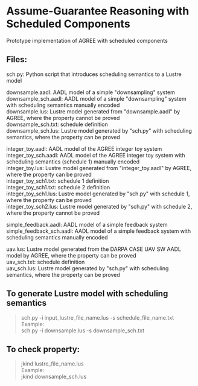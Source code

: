 # Assume-Guarantee Reasoning with Scheduled Components
Prototype implementation of AGREE with scheduled components

Files:
-----------------------------------------------------------------
sch.py: Python script that introduces scheduling semantics to a Lustre model  

downsample.aadl:	AADL model of a simple "downsampling" system  
downsample_sch.aadl:	AADL model of a simple "downsampling" system with scheduling semantics manually encoded  
downsample.lus: 	Lustre model generated from "downsample.aadl" by AGREE, where the property cannot be proved  
downsample_sch.txt:	schedule definition  
downsample_sch.lus:	Lustre model generated by "sch.py" with scheduling semantics, where the property can be proved  
  
integer_toy.aadl:	AADL model of the AGREE integer toy system  
integer_toy_sch.aadl:	AADL model of the AGREE integer toy system with scheduling semantics (schedule 1) manually encoded  
integer_toy.lus:	Lustre model generated from "integer_toy.aadl" by AGREE, where the property can be proved  
integer_toy_sch1.txt:	schedule 1 definition  
integer_toy_sch1.txt:	schedule 2 definition  
integer_toy_sch1.lus:	Lustre model generated by "sch.py" with schedule 1, where the property can be proved  
integer_toy_sch2.lus:	Lustre model generated by "sch.py" with schedule 2, where the property cannot be proved  
  
simple_feedback.aadl:		AADL model of a simple feedback system  
simple_feedback_sch.aadl:	AADL model of a simple feedback system with scheduling semantics manually encoded  
  
uav.lus:		Lustre model generated from the DARPA CASE UAV SW AADL model by AGREE, where the property can be proved  
uav_sch.txt:		schedule definition  
uav_sch.lus:		Lustre model generated by "sch.py" with scheduling semantics, where the property can be proved  

To generate Lustre model with scheduling semantics  
----------------------------------------------------
>sch.py -i input_lustre_file_name.lus -s schedule_file_name.txt   
Example:  
>sch.py -i downsample.lus -s downsample_sch.txt  

To check property:  
----------------------------------------------------
>jkind lustre_file_name.lus  
Example:   
>jkind downsample_sch.lus  
